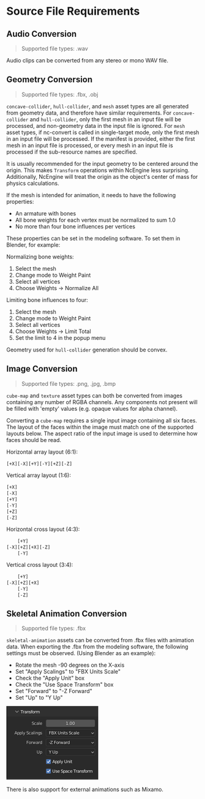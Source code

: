 Source File Requirements
========================

## Audio Conversion
> Supported file types: .wav

Audio clips can be converted from any stereo or mono WAV file.

## Geometry Conversion
> Supported file types: .fbx, .obj

`concave-collider`, `hull-collider`, and `mesh` asset types are all generated from
geometry data, and therefore have similar requirements. For `concave-collider` and `hull-collider`, only the first
mesh in an input file will be processed, and non-geometry data in the input
file is ignored. For `mesh` asset types, if nc-convert is called in single-target mode, only the first mesh in an input
file will be processed. If the manifest is provided, either the first mesh in an input file is processed, or every mesh in an 
input file is processed if the sub-resource names are specified.

It is usually recommended for the input geometry to be centered around the origin.
This makes `Transform` operations within NcEngine less surprising. Additionally,
NcEngine will treat the origin as the object's center of mass for physics
calculations.

If the mesh is intended for animation, it needs to have the following properties:

- An armature with bones
- All bone weights for each vertex must be normalized to sum 1.0
- No more than four bone influences per vertices

These properties can be set in the modeling software. To set them in Blender, for example:

Normalizing bone weights:
1. Select the mesh
2. Change mode to Weight Paint
3. Select all vertices
4. Choose Weights -> Normalize All

Limiting bone influences to four:
1. Select the mesh
2. Change mode to Weight Paint
3. Select all vertices
4. Choose Weights -> Limit Total
5. Set the limit to 4 in the popup menu

Geometry used for `hull-collider` generation should be convex.

## Image Conversion
> Supported file types: .png, .jpg, .bmp

`cube-map` and `texture` asset types can both be converted from images containing
any number of RGBA channels. Any components not present will be filled with
'empty' values (e.g. opaque values for alpha channel).

Converting a `cube-map` requires a single input image containing all six faces.
The layout of the faces within the image must match one of the supported layouts
below. The aspect ratio of the input image is used to determine how faces should
be read.

Horizontal array layout (6:1):
```
[+X][-X][+Y][-Y][+Z][-Z]
```

Vertical array layout (1:6):
```
[+X]
[-X]
[+Y]
[-Y]
[+Z]
[-Z]
```

Horizontal cross layout (4:3):
```
    [+Y]
[-X][+Z][+X][-Z]
    [-Y]
```

Vertical cross layout (3:4):
```
    [+Y]
[-X][+Z][+X]
    [-Y]
    [-Z]
```

## Skeletal Animation Conversion
> Supported file types: .fbx

`skeletal-animation` assets can be converted from .fbx files with animation data.
When exporting the .fbx from the modeling software, the following settings must be observed. (Using Blender as an example):
- Rotate the mesh -90 degrees on the X-axis
- Set "Apply Scalings" to "FBX Units Scale"
- Check the "Apply Unit" box
- Check the "Use Space Transform" box
- Set "Forward" to "-Z Forward"
- Set "Up" to "Y Up"

![Alt text](image.png)

There is also support for external animations such as Mixamo.
